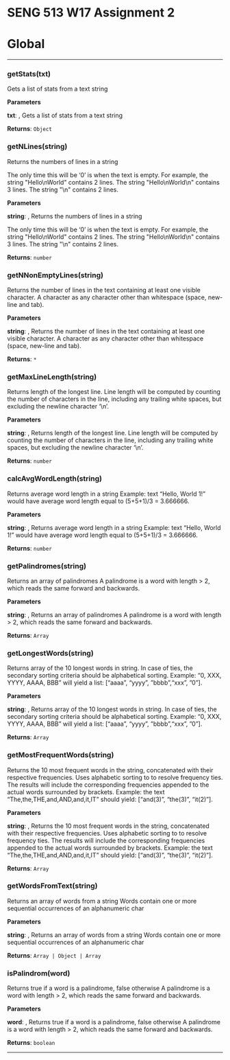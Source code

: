 # SENG 513 W17 Assignment 2

# Global





* * *

### getStats(txt) 

Gets a list of stats from a text string

**Parameters**

**txt**: , Gets a list of stats from a text string

**Returns**: `Object`


### getNLines(string) 

Returns the numbers of lines in a string

The only time this will be ‘0’ is when the text is empty.
For example, the string "Hello\nWorld" contains 2 lines.
The string "Hello\nWorld\n" contains 3 lines.
The string "\n" contains 2 lines.

**Parameters**

**string**: , Returns the numbers of lines in a string

The only time this will be ‘0’ is when the text is empty.
For example, the string "Hello\nWorld" contains 2 lines.
The string "Hello\nWorld\n" contains 3 lines.
The string "\n" contains 2 lines.

**Returns**: `number`


### getNNonEmptyLines(string) 

Returns the number of lines in the text containing at
least one visible character. A character as any character
other than whitespace (space, new-line and tab).

**Parameters**

**string**: , Returns the number of lines in the text containing at
least one visible character. A character as any character
other than whitespace (space, new-line and tab).

**Returns**: `*`


### getMaxLineLength(string) 

Returns length of the longest line. Line length will be computed by
counting the number of characters in the line, including any trailing
white spaces, but excluding the newline character ‘\n’.

**Parameters**

**string**: , Returns length of the longest line. Line length will be computed by
counting the number of characters in the line, including any trailing
white spaces, but excluding the newline character ‘\n’.

**Returns**: `number`


### calcAvgWordLength(string) 

Returns average word length in a string
Example: text “Hello, World 1!” would have average
word length equal to (5+5+1)/3 = 3.666666.

**Parameters**

**string**: , Returns average word length in a string
Example: text “Hello, World 1!” would have average
word length equal to (5+5+1)/3 = 3.666666.

**Returns**: `number`


### getPalindromes(string) 

Returns an array of palindromes
A palindrome is a word with length > 2, which reads the
same forward and backwards.

**Parameters**

**string**: , Returns an array of palindromes
A palindrome is a word with length > 2, which reads the
same forward and backwards.

**Returns**: `Array`


### getLongestWords(string) 

Returns array of the 10 longest words in string. In case of ties,
the secondary sorting criteria should be alphabetical sorting.
Example: “0, XXX, YYYY, AAAA, BBB” will yield a list: [“aaaa”, “yyyy”, ”bbbb”,“xxx”, ”0”].

**Parameters**

**string**: , Returns array of the 10 longest words in string. In case of ties,
the secondary sorting criteria should be alphabetical sorting.
Example: “0, XXX, YYYY, AAAA, BBB” will yield a list: [“aaaa”, “yyyy”, ”bbbb”,“xxx”, ”0”].

**Returns**: `Array`


### getMostFrequentWords(string) 

Returns the 10 most frequent words in the string, concatenated with their respective frequencies.
Uses alphabetic sorting to to resolve frequency ties. The results will include the corresponding
frequencies appended to the actual words surrounded by brackets.
Example: the text “The,the,THE,and,AND,and,it,IT”
should yield: [“and(3)”, “the(3)”, “it(2)”].

**Parameters**

**string**: , Returns the 10 most frequent words in the string, concatenated with their respective frequencies.
Uses alphabetic sorting to to resolve frequency ties. The results will include the corresponding
frequencies appended to the actual words surrounded by brackets.
Example: the text “The,the,THE,and,AND,and,it,IT”
should yield: [“and(3)”, “the(3)”, “it(2)”].

**Returns**: `Array`


### getWordsFromText(string) 

Returns an array of words from a string
Words contain one or more sequential occurrences of an alphanumeric char

**Parameters**

**string**: , Returns an array of words from a string
Words contain one or more sequential occurrences of an alphanumeric char

**Returns**: `Array | Object | Array`


### isPalindrom(word) 

Returns true if a word is a palindrome, false otherwise
A palindrome is a word with length > 2, which reads the
same forward and backwards.

**Parameters**

**word**: , Returns true if a word is a palindrome, false otherwise
A palindrome is a word with length > 2, which reads the
same forward and backwards.

**Returns**: `boolean`



* * *










